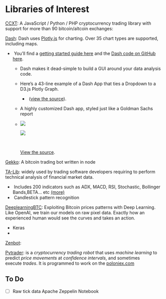 # 			Libraries of Interest 

[CCXT](https://github.com/ccxt/ccxt): A JavaScript / Python / PHP cryptocurrency trading library with support for more than 90 bitcoin/altcoin exchanges: 

[Dash](https://github.com/plotly/dash): Dash uses [Plotly.js](https://github.com/plotly/plotly.js) for charting. Over 35 chart types are supported, including maps.

- ​	You’ll find a [getting started guide here](https://plot.ly/dash) and the [Dash code on GitHub here](https://github.com/plotly/dash).

  - Dash makes it dead-simple to build a GUI around your data analysis code. 

  - Here’s a 43-line example of a Dash App that ties a Dropdown to a D3.js Plotly Graph.

    -  ([view the source](https://gist.github.com/chriddyp/3d2454905d8f01886d651f207e2419f0)).

  - A highly customized Dash app, styled just like a Goldman Sachs report

  - ![](https://imgur.com/a/UJARx)

    ![](/Users/mattmccarthy/Downloads/1_8pAScaJTQH3nLC8CtmwYoQ.gif)

    ​													

    [View the source](https://plot.ly/~jackp/17561).

[Gekko](https://github.com/askmike/gekko): A bitcoin trading bot written in node	

[TA-Lib](https://github.com/mrjbq7/ta-lib): widely used by trading software developers requiring to perform technical analysis of financial market data.

- ​	Includes 200 indicators such as ADX, MACD, RSI, Stochastic, Bollinger Bands,BETA… etc [(more)](https://ta-lib.org/function.html)
- ​        Candlestick pattern recognition



[DeeplearningBTC](https://github.com/philipperemy/deep-learning-bitcoin): Exploiting Bitcoin prices patterns with Deep Learning. Like OpenAI, we train our models on raw pixel data. Exactly how an experienced human would see the curves and takes an action.

- Keras
- ​

[Zenbot](https://github.com/carlos8f/zenbot): 

[Pytrader](https://github.com/owocki/pytrader): is a *cryptocurrency trading robot* that uses *machine learning* to predict *price movements* at *confidence intervals*, and sometimes execute *trades*. It is programmed to work on the [poloniex.com](http://poloniex.com/)





## 						To Do 

- [ ] Raw tick data Apache Zeppelin Notebook